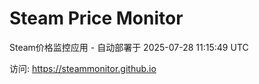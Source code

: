 # Steam Price Monitor

Steam价格监控应用 - 自动部署于 2025-07-28 11:15:49 UTC

访问: https://steammonitor.github.io
